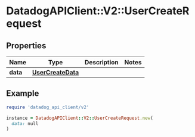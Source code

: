 # DatadogAPIClient::V2::UserCreateRequest

## Properties

| Name     | Type                                    | Description | Notes |
| -------- | --------------------------------------- | ----------- | ----- |
| **data** | [**UserCreateData**](UserCreateData.md) |             |       |

## Example

```ruby
require 'datadog_api_client/v2'

instance = DatadogAPIClient::V2::UserCreateRequest.new(
  data: null
)
```
